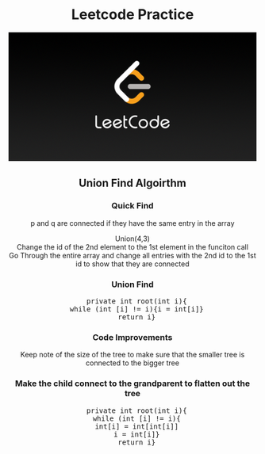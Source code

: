 <div align="center">
  <h1>Leetcode Practice</h1>
  <img src="./images/leetcode.png" alt="Practing my leetcode" />

  <div>
  <h2>Union Find Algoirthm</h2>

  <h3>Quick Find</h3>
  <p> p  and q are connected if they have the same entry in the array</p>
  
 
  <p>
  Union(4,3)
  <br>
  Change the id of the 2nd element to the 1st element in the funciton call
  <br>
  Go Through the entire array and change all entries with the 2nd id to the 1st id to show that they are connected
  
  </p>

  <h3>Union Find</h3>

  <p>
<pre class="code-block">
  private int root(int i){
  while (int [i] != i){i = int[i]}
  return i}
</pre>

<h3>Code Improvements</h3>

Keep note of the size of the tree to make sure that the smaller tree is connected to the bigger tree

<h3>Make the child connect to the grandparent  to flatten out the tree</h3>
<pre class="code-block">
  private int root(int i){
  while (int [i] != i){
  int[i] = int[int[i]]
  i = int[i]}
  return i}
</pre>

    
  </p>

    
  </div>
</div>
